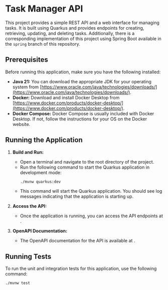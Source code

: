 # Task Manager API

This project provides a simple REST API and a web interface for managing tasks. It is built using Quarkus and provides endpoints for creating, retrieving, updating, and deleting tasks. Additionally, there is a corresponding implementation of this project using Spring Boot available in the `spring` branch of this repository.

## Prerequisites

Before running this application, make sure you have the following installed:

- **Java 21:** You can download the appropriate JDK for your operating system from [https://www.oracle.com/java/technologies/downloads/](https://www.oracle.com/java/technologies/downloads/).
- **Docker:** Download and install Docker Desktop from [https://www.docker.com/products/docker-desktop/](https://www.docker.com/products/docker-desktop/).
- **Docker Compose:** Docker Compose is usually included with Docker Desktop. If not, follow the instructions for your OS on the Docker website.

## Running the Application

1. **Build and Run:**

   - Open a terminal and navigate to the root directory of the project.
   - Run the following command to start the Quarkus application in development mode:
     ```bash
     ./mvnw quarkus:dev
     ```
   - This command will start the Quarkus application. You should see log messages indicating that the application is starting up.

2. **Access the API:**

   - Once the application is running, you can access the API endpoints at .

3. **OpenAPI Documentation:**
   - The OpenAPI documentation for the API is available at .

## Running Tests

To run the unit and integration tests for this application, use the following command:

```bash
./mvnw test
```
